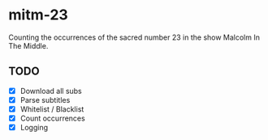 # mitm-23

Counting the occurrences of the sacred number 23 in the show Malcolm In The Middle.

## TODO

- [x] Download all subs
- [x] Parse subtitles
- [x] Whitelist / Blacklist
- [x] Count occurrences
- [x] Logging
